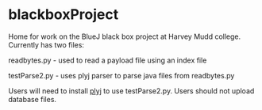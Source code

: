 # blackboxProject
Home for work on the BlueJ black box project at Harvey Mudd college. Currently has two files:

readbytes.py - used to read a payload file using an index file

testParse2.py - uses plyj parser to parse java files from readbytes.py

Users will need to install [plyj](https://github.com/musiKk/plyj) to use testParse2.py.
Users should not upload database files.
